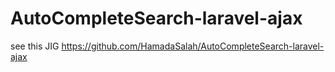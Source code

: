 # AutoCompleteSearch-laravel-ajax
see this JIG
https://github.com/HamadaSalah/AutoCompleteSearch-laravel-ajax
